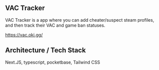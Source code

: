 ## VAC Tracker

VAC Tracker is a app where you can add cheater/suspect steam profiles, and then track their VAC and game ban statuses.

https://vac.oki.gg/

## Architecture / Tech Stack

Next.JS, typescript, pocketbase, Tailwind CSS
